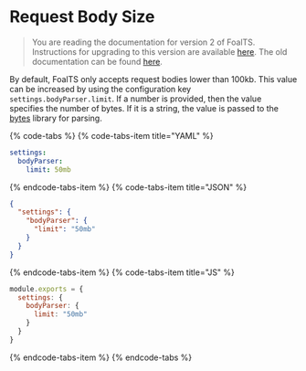 # Request Body Size

> You are reading the documentation for version 2 of FoalTS. Instructions for upgrading to this version are available [here](../upgrade-to-v2/index.md). The old documentation can be found [here](https://github.com/FoalTS/foal/tree/v1/docs).

By default, FoalTS only accepts request bodies lower than 100kb. This value can be increased by using the configuration key `settings.bodyParser.limit`. If a number is provided, then the value specifies the number of bytes. If it is a string, the value is passed to the [bytes](https://www.npmjs.com/package/bytes) library for parsing.

{% code-tabs %}
{% code-tabs-item title="YAML" %}
```yaml
settings:
  bodyParser:
    limit: 50mb
```
{% endcode-tabs-item %}
{% code-tabs-item title="JSON" %}
```json
{
  "settings": {
    "bodyParser": {
      "limit": "50mb"
    }
  }
}
```
{% endcode-tabs-item %}
{% code-tabs-item title="JS" %}
```javascript
module.exports = {
  settings: {
    bodyParser: {
      limit: "50mb"
    }
  }
}
```
{% endcode-tabs-item %}
{% endcode-tabs %}
